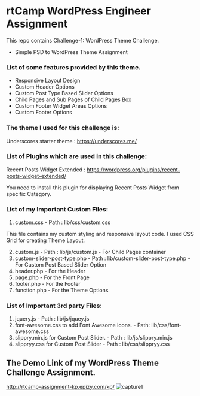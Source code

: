 # rtCamp WordPress Engineer Assignment

This repo contains Challenge-1: WordPress Theme Challenge.
- Simple PSD to WordPress Theme Assignment

### List of some features provided by this theme.

* Responsive Layout Design
* Custom Header Options
* Custom Post Type Based Slider Options
* Child Pages and Sub Pages of Child Pages Box 
* Custom Footer Widget Areas Options
* Custom Footer Options

### The theme I used for this challenge is:
 
 Underscores starter theme : https://underscores.me/

### List of Plugins which are used in this challenge:

 Recent Posts Widget Extended : https://wordpress.org/plugins/recent-posts-widget-extended/
 
 You need to install this plugin for displaying Recent Posts Widget from specific Category.

### List of my Important Custom Files:

1. custom.css - Path : lib/css/custom.css

 This file contains my custom styling and responsive layout code.
 I used CSS Grid for creating Theme Layout.

2. custom.js - Path : lib/js/custom.js - For Child Pages container
3. custom-slider-post-type.php - Path : lib/custom-slider-post-type.php - For Custom Post Based Slider Option 
4. header.php - For the Header
5. page.php - For the Front Page
6. footer.php - For the Footer
7. function.php -  For the Theme Options

### List of Important 3rd party Files:

1. jquery.js - Path : lib/js/jquey.js
2. font-awesome.css to add Font Awesome Icons. - Path: lib/css/font-awesome.css
3. slippry.min.js for Custom Post Slider. - Path : lib/js/slippry.min.js
4. slippryy.css for Custom Post Slider - Path : lib/css/slippryy.css

##  The Demo Link of my WordPress Theme Challenge Assignment.

http://rtcamp-assignment-kp.epizy.com/kp/
![capture1](https://user-images.githubusercontent.com/42610373/44519656-45994c80-a6eb-11e8-93e7-d80ffb099207.JPG)
